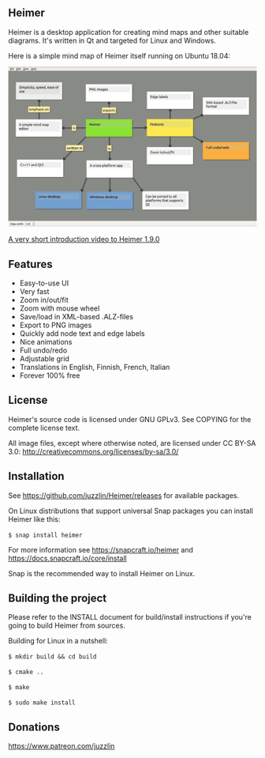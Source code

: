 ## Heimer

Heimer is a desktop application for creating mind maps and other suitable diagrams. It's written in Qt and targeted for Linux and Windows.

Here is a simple mind map of Heimer itself running on Ubuntu 18.04:

![Heimer screenshot](/screenshots/1.2.0/Heimer.png?raw=true)

<a href="https://www.youtube.com/watch?feature=player_embedded&v=NXJp6tmmZdE">A very short introduction video to Heimer 1.9.0</a>

## Features

* Easy-to-use UI
* Very fast
* Zoom in/out/fit
* Zoom with mouse wheel
* Save/load in XML-based .ALZ-files
* Export to PNG images
* Quickly add node text and edge labels
* Nice animations
* Full undo/redo
* Adjustable grid
* Translations in English, Finnish, French, Italian
* Forever 100% free

## License

Heimer's source code is licensed under GNU GPLv3. 
See COPYING for the complete license text.

All image files, except where otherwise noted, are licensed under
CC BY-SA 3.0: http://creativecommons.org/licenses/by-sa/3.0/

## Installation

See https://github.com/juzzlin/Heimer/releases for available packages.

On Linux distributions that support universal Snap packages you can install Heimer like this:

`$ snap install heimer`

For more information see https://snapcraft.io/heimer and https://docs.snapcraft.io/core/install

Snap is the recommended way to install Heimer on Linux.

## Building the project

Please refer to the INSTALL document for build/install instructions if you're
going to build Heimer from sources.

Building for Linux in a nutshell:

`$ mkdir build && cd build`

`$ cmake ..`

`$ make`

`$ sudo make install`

## Donations

https://www.patreon.com/juzzlin

